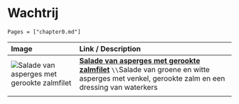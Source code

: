 # Wachtrij

```@contents
Pages = ["chapter0.md"]
```

| Image| Link / Description |
| :--- | :--- |
| ![Salade van asperges met gerookte zalmfilet](https://www.sligro.nl/recepten/2024/03/asperge-salade-met-gerookte-zalmfilet/_jcr_content/image.coreimg.jpeg/1707313636597/lente-2024-inspiratiemagazine-recept-salade-van-asperge.jpeg) | **[Salade van asperges met gerookte zalmfilet](https://www.sligro.nl/recepten/2024/03/asperge-salade-met-gerookte-zalmfilet.html?utm_source=folder&utm_medium=qr&utm_campaign=lente-2024&utm_term=hg)** ``\\``Salade van groene en witte asperges met venkel, gerookte zalm en een dressing van waterkers  |
||
